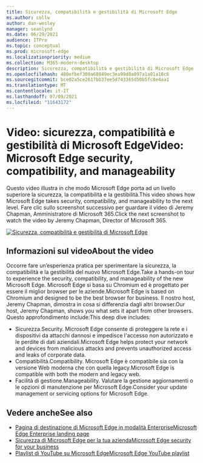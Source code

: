 ```yaml
---
title: Sicurezza, compatibilità e gestibilità di Microsoft Edge
ms.author: collw
author: dan-wesley
manager: seanlynd
ms.date: 06/29/2021
audience: ITPro
ms.topic: conceptual
ms.prod: microsoft-edge
ms.localizationpriority: medium
ms.collection: M365-modern-desktop
description: Sicurezza, compatibilità e gestibilità di Microsoft Edge
ms.openlocfilehash: 480efbef308a68849ec3ea99d8a097a1a01a18c6
ms.sourcegitcommit: bce02a5ce2617bb37ee5d743365d50b5fc8e4aa1
ms.translationtype: MT
ms.contentlocale: it-IT
ms.lasthandoff: 07/09/2021
ms.locfileid: "11643172"
---
```

# <a name="video-microsoft-edge-security-compatibility-and-manageability"></a><span data-ttu-id="8089b-103">Video: sicurezza, compatibilità e gestibilità di Microsoft Edge</span><span class="sxs-lookup"><span data-stu-id="8089b-103">Video: Microsoft Edge security, compatibility, and manageability</span></span>

<span data-ttu-id="8089b-104">Questo video illustra in che modo Microsoft Edge porta ad un livello superiore la sicurezza, la compatibilità e la gestibilità.</span><span class="sxs-lookup"><span data-stu-id="8089b-104">This video shows how Microsoft Edge takes security, compatibility, and manageability to the next level.</span></span> <span data-ttu-id="8089b-105">Fare clic sullo screenshot successivo per guardare il video di Jeremy Chapman, Amministratore di Microsoft 365.</span><span class="sxs-lookup"><span data-stu-id="8089b-105">Click the next screenshot to watch the video by Jeremy Chapman, Director of Microsoft 365.</span></span>

[![Sicurezza, compatibilità e gestibilità di Microsoft Edge](media/microsoft-edge-video-security-compatibility-manageability/0.png)](http://www.youtube.com/watch?v=uMmh_gNaM4I "Microsoft Edge security, compatibility, and manageability")

## <a name="about-the-video"></a><span data-ttu-id="8089b-107">Informazioni sul video</span><span class="sxs-lookup"><span data-stu-id="8089b-107">About the video</span></span>

<span data-ttu-id="8089b-108">Occorre fare un’esperienza pratica per sperimentare la sicurezza, la compatibilità e la gestibilità del nuovo Microsoft Edge.</span><span class="sxs-lookup"><span data-stu-id="8089b-108">Take a hands-on tour to experience the security, compatibility, and manageability of the new Microsoft Edge.</span></span> <span data-ttu-id="8089b-109">Microsoft Edge si basa su Chromium ed è progettato per essere il miglior browser per le aziende.</span><span class="sxs-lookup"><span data-stu-id="8089b-109">Microsoft Edge is based on Chromium and designed to be the best browser for business.</span></span> <span data-ttu-id="8089b-110">Il nostro host, Jeremy Chapman, dimostra in cosa si differenzia dagli altri browser.</span><span class="sxs-lookup"><span data-stu-id="8089b-110">Our host, Jeremy Chapman, shows you what sets it apart from other browsers.</span></span> <span data-ttu-id="8089b-111">Questo approfondimento include:</span><span class="sxs-lookup"><span data-stu-id="8089b-111">This deep dive includes:</span></span>

- <span data-ttu-id="8089b-112">Sicurezza.</span><span class="sxs-lookup"><span data-stu-id="8089b-112">Security.</span></span> <span data-ttu-id="8089b-113">Microsoft Edge consente di proteggere la rete e i dispositivi da attacchi dannosi e impedisce l'accesso non autorizzato e le perdite di dati aziendali.</span><span class="sxs-lookup"><span data-stu-id="8089b-113">Microsoft Edge helps protect your network and devices from malicious attacks and prevents unauthorized access and leaks of corporate data.</span></span>
- <span data-ttu-id="8089b-114">Compatibilità.</span><span class="sxs-lookup"><span data-stu-id="8089b-114">Compatibility.</span></span> <span data-ttu-id="8089b-115">Microsoft Edge è compatibile sia con la versione Web moderna che con quella legacy.</span><span class="sxs-lookup"><span data-stu-id="8089b-115">Microsoft Edge is compatible with both the modern and legacy web.</span></span>
- <span data-ttu-id="8089b-116">Facilità di gestione.</span><span class="sxs-lookup"><span data-stu-id="8089b-116">Manageability.</span></span> <span data-ttu-id="8089b-117">Valutare la gestione aggiornamenti o le opzioni di manutenzione per Microsoft Edge.</span><span class="sxs-lookup"><span data-stu-id="8089b-117">Consider your update management or servicing options for Microsoft Edge.</span></span>

## <a name="see-also"></a><span data-ttu-id="8089b-118">Vedere anche</span><span class="sxs-lookup"><span data-stu-id="8089b-118">See also</span></span>

- [<span data-ttu-id="8089b-119">Pagina di destinazione di Microsoft Edge in modalità Enterprise</span><span class="sxs-lookup"><span data-stu-id="8089b-119">Microsoft Edge Enterprise landing page</span></span>](https://aka.ms/EdgeEnterprise)
- [<span data-ttu-id="8089b-120">Sicurezza di Microsoft Edge per la tua azienda</span><span class="sxs-lookup"><span data-stu-id="8089b-120">Microsoft Edge security for your business</span></span>](ms-edge-security-for-business.md)
- [<span data-ttu-id="8089b-121">Playlist di YouTube su Microsoft Edge</span><span class="sxs-lookup"><span data-stu-id="8089b-121">Microsoft Edge YouTube playlist</span></span>](https://www.youtube.com/playlist?list=PLXtHYVsvn_b-uXh1tMeYpT-0iD8tD3tFy)